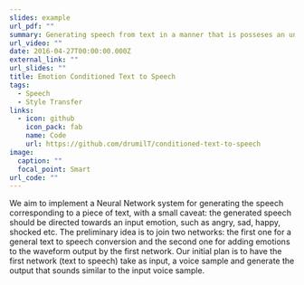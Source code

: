 ```yaml
---
slides: example
url_pdf: ""
summary: Generating speech from text in a manner that is posseses an underlying emotion
url_video: ""
date: 2016-04-27T00:00:00.000Z
external_link: ""
url_slides: ""
title: Emotion Conditioned Text to Speech
tags:
  - Speech
  - Style Transfer
links:
  - icon: github
    icon_pack: fab
    name: Code
    url: https://github.com/drumilT/conditioned-text-to-speech
image:
  caption: ""
  focal_point: Smart
url_code: ""
---
```

We aim to implement a Neural Network system for generating the speech corresponding to a piece of text, with a small caveat: the generated speech should be directed towards an input emotion, such as angry, sad, happy, shocked etc. The preliminary idea is to join two networks: the first one for a general text to speech conversion and the second one for adding emotions to the waveform output by the first network. Our initial plan is to have the first network (text to speech) take as input, a voice sample and generate the output that sounds similar to the input voice sample.